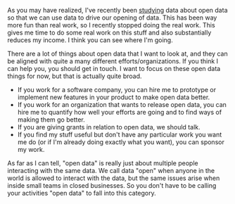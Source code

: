 As you may have realized, I've recently been [studying](/open-data)
data about open data so that we can use data to drive our opening of
data. This has been way more fun than real work, so I recently stopped
doing the real work. This gives me time to do some real work on this
stuff and also substantially reduces my income. I think you can see
where I'm going.

There are a lot of things about open data that I want to look at,
and they can be aligned with quite a many different efforts/organizations.
If you think I can help you, you should get in touch. I want to focus
on these open data things for now, but that is actually quite broad.

* If you work for a software company, you can hire me to prototype or
    implement new features in your product to make open data better.
* If you work for an organization that wants to release open data,
    you can hire me to quantify how well your efforts are going and
    to find ways of making them go better.
* If you are giving grants in relation to open data, we should talk.
* If you find my stuff useful but don't have any particular work you
    want me do (or if I'm already doing exactly what you want), you
    can sponsor my work.

As far as I can tell, "open data" is really just about multiple people
interacting with the same data. We call data "open" when anyone in the
world is allowed to interact with the data, but the same issues arise
when inside small teams in closed businesses. So you don't have to be
calling your activities "open data" to fall into this category.
